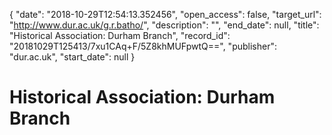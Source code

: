 {
  "date": "2018-10-29T12:54:13.352456", 
  "open_access": false, 
  "target_url": "http://www.dur.ac.uk/g.r.batho/", 
  "description": "", 
  "end_date": null, 
  "title": "Historical Association: Durham Branch", 
  "record_id": "20181029T125413/7xu1CAq+F/5Z8khMUFpwtQ==", 
  "publisher": "dur.ac.uk", 
  "start_date": null
}

# Historical Association: Durham Branch

